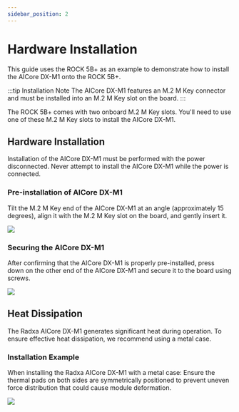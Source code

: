 ```yaml
---
sidebar_position: 2
---
```


# Hardware Installation

This guide uses the ROCK 5B+ as an example to demonstrate how to install the AICore DX-M1 onto the ROCK 5B+.

:::tip Installation Note
The AICore DX-M1 features an M.2 M Key connector and must be installed into an M.2 M Key slot on the board.
:::

The ROCK 5B+ comes with two onboard M.2 M Key slots. You'll need to use one of these M.2 M Key slots to install the AICore DX-M1.

## Hardware Installation

Installation of the AICore DX-M1 must be performed with the power disconnected. Never attempt to install the AICore DX-M1 while the power is connected.

### Pre-installation of AICore DX-M1

Tilt the M.2 M Key end of the AICore DX-M1 at an angle (approximately 15 degrees), align it with the M.2 M Key slot on the board, and gently insert it.

<div style={{textAlign: 'center'}}>
   <img src="/en/img/aicore-dx-m1/dx_m1_preinstall.webp" style={{width: '75%', maxWidth: '800px'}} />
</div>

### Securing the AICore DX-M1

After confirming that the AICore DX-M1 is properly pre-installed, press down on the other end of the AICore DX-M1 and secure it to the board using screws.

<div style={{textAlign: 'center'}}>
   <img src="/en/img/aicore-dx-m1/dx_m1_install.webp" style={{width: '75%', maxWidth: '800px'}} />
</div>

## Heat Dissipation

The Radxa AICore DX-M1 generates significant heat during operation. To ensure effective heat dissipation, we recommend using a metal case.

### Installation Example

When installing the Radxa AICore DX-M1 with a metal case: Ensure the thermal pads on both sides are symmetrically positioned to prevent uneven force distribution that could cause module deformation.

<div style={{textAlign: 'center'}}>
   <img src="/en/img/aicore-dx-m1/aicore_dx_m1_heat.webp" style={{width: '100%', maxWidth: '800px'}} />
</div>
